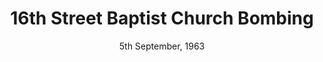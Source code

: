---
layout: events
title: 16th Street Baptist Church Bombing
year: 1963
location: Birmingham, Alabama
date: 5th September, 1963
image: media/images/events/baptist_church_bombing.jpeg
description: A bomb explodes on Sunday morning services, in Birmingham, Alabama, tragically killing four young school girls. This church was commonly used as a meeting place for civil rights leaders like MLK. A member of the Ku Klux Klan was charged with murder and burying the bombs.
songs: 
category: 16th street baptist
---